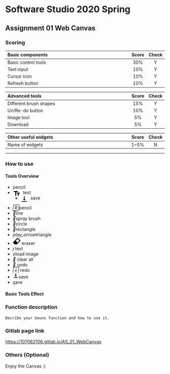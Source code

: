 # Software Studio 2020 Spring
## Assignment 01 Web Canvas


### Scoring

| **Basic components**                             | **Score** | **Check** |
| :----------------------------------------------- | :-------: | :-------: |
| Basic control tools                              | 30%       | Y         |
| Text input                                       | 10%       | Y         |
| Cursor icon                                      | 10%       | Y         |
| Refresh button                                   | 10%       | Y         |

| **Advanced tools**                               | **Score** | **Check** |
| :----------------------------------------------- | :-------: | :-------: |
| Different brush shapes                           | 15%       | Y         |
| Un/Re-do button                                  | 10%       | Y         |
| Image tool                                       | 5%        | Y         |
| Download                                         | 5%        | Y         |

| **Other useful widgets**                         | **Score** | **Check** |
| :----------------------------------------------- | :-------: | :-------: |
| Name of widgets                                  | 1~5%     | N         |


---

### How to use 
#### Tools Overview
<link rel="stylesheet" href="https://fonts.googleapis.com/icon?family=Material+Icons"> 

-  pencil
- <img src='./markdown_img/text2.png' style="float:left">&nbsp; text
- <img src='./markdown_img/save2.png' style="float:left">&nbsp; save

<ul>
    <li><i class="material-icons">&#xe150;</i>pencil</li>
    <li><i class="material-icons">&#xe6e1;</i>line</li>
    <li><i class="material-icons">&#xe3e4;</i>spray brush</li>
    <li><i class="material-icons">&#xe061;</i>circle</li>
    <li><i class="material-icons">&#xe047;</i>rectangle</li>
    <li><i class="material-icons">play_arrow</i>triangle</li>
    <li><img src='./img/rubber_mouse.png'>  eraser</li>
    <li><i class="material-icons">&#xe245;</i> text</li>
    <li><i class="material-icons">&#xe251;</i>load image</li>
    <li><i class="material-icons">&#xe86a;</i> clear all</li>
    <li><i class="material-icons">&#xe166;</i> undo</li>
    <li><i class="material-icons">&#xe15a;</i> redo</li>
    <li><img src='./markdown_img/save.png'>save</li>
    <li><i class="material-icons">&#xe2c4;</i>save</li>
</ul>

#### Basic Tools Effect
    

### Function description

    Decribe your bouns function and how to use it.

### Gitlab page link

https://107062108.gitlab.io/AS_01_WebCanvas

### Others (Optional)

Enjoy the Canvas :)

<style>
table th{
    width: 100%;
}
</style>
